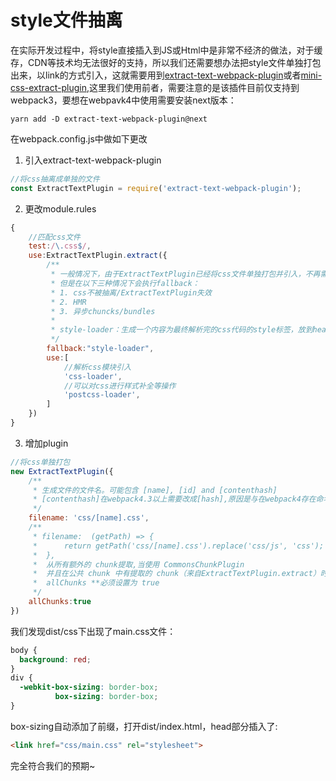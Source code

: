 # style文件抽离

在实际开发过程中，将style直接插入到JS或Html中是非常不经济的做法，对于缓存，CDN等技术均无法很好的支持，所以我们还需要想办法把style文件单独打包出来，以link的方式引入，这就需要用到[extract-text-webpack-plugin](https://github.com/webpack-contrib/extract-text-webpack-plugin)或者[mini-css-extract-plugin](https://github.com/webpack-contrib/mini-css-extract-plugin),这里我们使用前者，需要注意的是该插件目前仅支持到webpack3，要想在webpavk4中使用需要安装next版本：

```
yarn add -D extract-text-webpack-plugin@next
```

在webpack.config.js中做如下更改

1. 引入extract-text-webpack-plugin

```js
//将css抽离成单独的文件
const ExtractTextPlugin = require('extract-text-webpack-plugin');
```

2. 更改module.rules

```js
{
    //匹配css文件
    test:/\.css$/,
    use:ExtractTextPlugin.extract({
        /**
         * 一般情况下，由于ExtractTextPlugin已经将css文件单独打包并引入，不再需要style-loader,
         * 但是在以下三种情况下会执行fallback：
         * 1. css不被抽离/ExtractTextPlugin失效
         * 2. HMR
         * 3. 异步chuncks/bundles
         * 
         * style-loader：生成一个内容为最终解析完的css代码的style标签，放到head标签里
         */
        fallback:"style-loader",
        use:[
            //解析css模块引入
            'css-loader',
            //可以对css进行样式补全等操作
            'postcss-loader',
        ]
    })
}
```

3. 增加plugin

```js
//将css单独打包
new ExtractTextPlugin({
    /**
     * 生成文件的文件名。可能包含 [name], [id] and [contenthash]
     * [contenthash]在webpack4.3以上需要改成[hash],原因是与在webpack4存在命名冲突
     */
    filename: 'css/[name].css',
    /**
     * filename:  (getPath) => {
     *      return getPath('css/[name].css').replace('css/js', 'css');
     *  },
     *  从所有额外的 chunk提取,当使用 CommonsChunkPlugin 
     *  并且在公共 chunk 中有提取的 chunk（来自ExtractTextPlugin.extract）时，
     *  allChunks **必须设置为 true
     */
    allChunks:true
})
```

我们发现dist/css下出现了main.css文件：

```css
body {
  background: red;
}
div {
  -webkit-box-sizing: border-box;
          box-sizing: border-box;
}
```

box-sizing自动添加了前缀，打开dist/index.html，head部分插入了:

```html
<link href="css/main.css" rel="stylesheet">
```

完全符合我们的预期~
